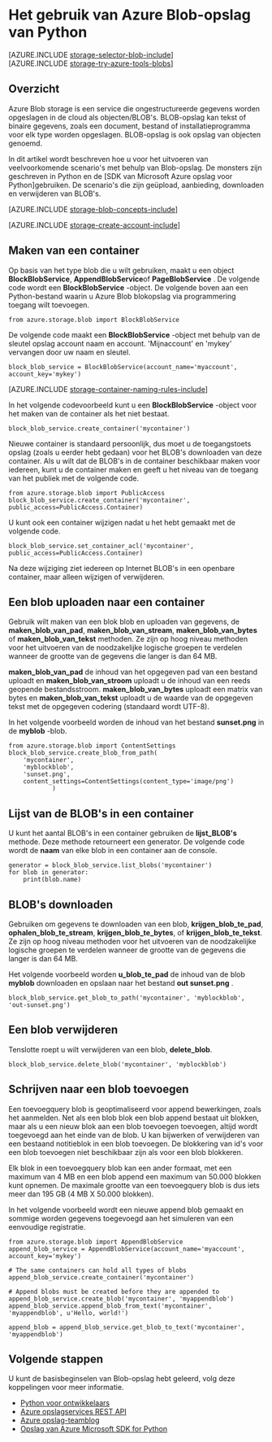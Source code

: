 <properties
    pageTitle="Het gebruik van Azure Blob-opslag (opslag van objecten) van Python | Microsoft Azure"
    description="Ongestructureerde gegevens opslaan in de cloud met Azure Blob-opslag (opslag van objecten)."
    services="storage"
    documentationCenter="python"
    authors="tamram"
    manager="carmonm"
    editor="tysonn"/>

<tags
    ms.service="storage"
    ms.workload="storage"
    ms.tgt_pltfrm="na"
    ms.devlang="python"
    ms.topic="article"
    ms.date="10/18/2016"
    ms.author="tamram"/>

# <a name="how-to-use-azure-blob-storage-from-python"></a>Het gebruik van Azure Blob-opslag van Python

[AZURE.INCLUDE [storage-selector-blob-include](../../includes/storage-selector-blob-include.md)]
<br/>
[AZURE.INCLUDE [storage-try-azure-tools-blobs](../../includes/storage-try-azure-tools-blobs.md)]

## <a name="overview"></a>Overzicht

Azure Blob storage is een service die ongestructureerde gegevens worden opgeslagen in de cloud als objecten/BLOB's. BLOB-opslag kan tekst of binaire gegevens, zoals een document, bestand of installatieprogramma voor elk type worden opgeslagen. BLOB-opslag is ook opslag van objecten genoemd.

In dit artikel wordt beschreven hoe u voor het uitvoeren van veelvoorkomende scenario's met behulp van Blob-opslag. De monsters zijn geschreven in Python en de [SDK van Microsoft Azure opslag voor Python]gebruiken. De scenario's die zijn geüpload, aanbieding, downloaden en verwijderen van BLOB's.

[AZURE.INCLUDE [storage-blob-concepts-include](../../includes/storage-blob-concepts-include.md)]

[AZURE.INCLUDE [storage-create-account-include](../../includes/storage-create-account-include.md)]

## <a name="create-a-container"></a>Maken van een container

Op basis van het type blob die u wilt gebruiken, maakt u een object **BlockBlobService**, **AppendBlobService**of **PageBlobService** . De volgende code wordt een **BlockBlobService** -object. De volgende boven aan een Python-bestand waarin u Azure Blob blokopslag via programmering toegang wilt toevoegen.

    from azure.storage.blob import BlockBlobService

De volgende code maakt een **BlockBlobService** -object met behulp van de sleutel opslag account naam en account.  'Mijnaccount' en 'mykey' vervangen door uw naam en sleutel.

    block_blob_service = BlockBlobService(account_name='myaccount', account_key='mykey')

[AZURE.INCLUDE [storage-container-naming-rules-include](../../includes/storage-container-naming-rules-include.md)]

In het volgende codevoorbeeld kunt u een **BlockBlobService** -object voor het maken van de container als het niet bestaat.

    block_blob_service.create_container('mycontainer')

Nieuwe container is standaard persoonlijk, dus moet u de toegangstoets opslag (zoals u eerder hebt gedaan) voor het BLOB's downloaden van deze container. Als u wilt dat de BLOB's in de container beschikbaar maken voor iedereen, kunt u de container maken en geeft u het niveau van de toegang van het publiek met de volgende code.

    from azure.storage.blob import PublicAccess
    block_blob_service.create_container('mycontainer', public_access=PublicAccess.Container)

U kunt ook een container wijzigen nadat u het hebt gemaakt met de volgende code.

    block_blob_service.set_container_acl('mycontainer', public_access=PublicAccess.Container)

Na deze wijziging ziet iedereen op Internet BLOB's in een openbare container, maar alleen wijzigen of verwijderen.

## <a name="upload-a-blob-into-a-container"></a>Een blob uploaden naar een container

Gebruik wilt maken van een blok blob en uploaden van gegevens, de **maken\_blob\_van\_pad**, **maken\_blob\_van\_stream**, **maken\_blob\_van\_bytes** of **maken\_blob\_van\_tekst** methoden. Ze zijn op hoog niveau methoden voor het uitvoeren van de noodzakelijke logische groepen te verdelen wanneer de grootte van de gegevens die langer is dan 64 MB.

**maken\_blob\_van\_pad** de inhoud van het opgegeven pad van een bestand uploadt en **maken\_blob\_van\_stroom** uploadt u de inhoud van een reeds geopende bestandsstroom. **maken\_blob\_van\_bytes** uploadt een matrix van bytes en **maken\_blob\_van\_tekst** uploadt u de waarde van de opgegeven tekst met de opgegeven codering (standaard wordt UTF-8).

In het volgende voorbeeld worden de inhoud van het bestand **sunset.png** in de **myblob** -blob.

    from azure.storage.blob import ContentSettings
    block_blob_service.create_blob_from_path(
        'mycontainer',
        'myblockblob',
        'sunset.png',
        content_settings=ContentSettings(content_type='image/png')
                )

## <a name="list-the-blobs-in-a-container"></a>Lijst van de BLOB's in een container

U kunt het aantal BLOB's in een container gebruiken de **lijst\_BLOB's** methode. Deze methode retourneert een generator. De volgende code wordt de **naam** van elke blob in een container aan de console.

    generator = block_blob_service.list_blobs('mycontainer')
    for blob in generator:
        print(blob.name)

## <a name="download-blobs"></a>BLOB's downloaden

Gebruiken om gegevens te downloaden van een blob, **krijgen\_blob\_te\_pad**, **ophalen\_blob\_te\_stream**, **krijgen\_blob\_te\_bytes**, of **krijgen\_blob\_te\_tekst**. Ze zijn op hoog niveau methoden voor het uitvoeren van de noodzakelijke logische groepen te verdelen wanneer de grootte van de gegevens die langer is dan 64 MB.

Het volgende voorbeeld worden **u\_blob\_te\_pad** de inhoud van de blob **myblob** downloaden en opslaan naar het bestand **out sunset.png** .

    block_blob_service.get_blob_to_path('mycontainer', 'myblockblob', 'out-sunset.png')

## <a name="delete-a-blob"></a>Een blob verwijderen

Tenslotte roept u wilt verwijderen van een blob, **delete_blob**.

    block_blob_service.delete_blob('mycontainer', 'myblockblob')

## <a name="writing-to-an-append-blob"></a>Schrijven naar een blob toevoegen

Een toevoegquery blob is geoptimaliseerd voor append bewerkingen, zoals het aanmelden. Net als een blob blok een blob append bestaat uit blokken, maar als u een nieuw blok aan een blob toevoegen toevoegen, altijd wordt toegevoegd aan het einde van de blob. U kan bijwerken of verwijderen van een bestaand notitieblok in een blob toevoegen. De blokkering van id's voor een blob toevoegen niet beschikbaar zijn als voor een blob blokkeren.

Elk blok in een toevoegquery blob kan een ander formaat, met een maximum van 4 MB en een blob append een maximum van 50.000 blokken kunt opnemen. De maximale grootte van een toevoegquery blob is dus iets meer dan 195 GB (4 MB X 50.000 blokken).

In het volgende voorbeeld wordt een nieuwe append blob gemaakt en sommige worden gegevens toegevoegd aan het simuleren van een eenvoudige registratie.

    from azure.storage.blob import AppendBlobService
    append_blob_service = AppendBlobService(account_name='myaccount', account_key='mykey')

    # The same containers can hold all types of blobs
    append_blob_service.create_container('mycontainer')

    # Append blobs must be created before they are appended to
    append_blob_service.create_blob('mycontainer', 'myappendblob')
    append_blob_service.append_blob_from_text('mycontainer', 'myappendblob', u'Hello, world!')

    append_blob = append_blob_service.get_blob_to_text('mycontainer', 'myappendblob')

## <a name="next-steps"></a>Volgende stappen

U kunt de basisbeginselen van Blob-opslag hebt geleerd, volg deze koppelingen voor meer informatie.

- [Python voor ontwikkelaars](/develop/python/)
- [Azure opslagservices REST API](http://msdn.microsoft.com/library/azure/dd179355)
- [Azure opslag-teamblog]
- [Opslag van Azure Microsoft SDK for Python]

[Azure opslag-teamblog]: http://blogs.msdn.com/b/windowsazurestorage/
[Opslag van Azure Microsoft SDK for Python]: https://github.com/Azure/azure-storage-python
